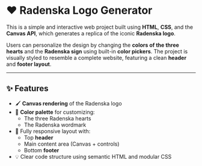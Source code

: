 # ❤️ Radenska Logo Generator

This is a simple and interactive web project built using **HTML**, **CSS**, and the **Canvas API**, which generates a replica of the iconic **Radenska logo**.

Users can personalize the design by changing the **colors of the three hearts** and the **Radenska sign** using built-in **color pickers**. The project is visually styled to resemble a complete website, featuring a clean **header** and **footer layout**.

---

## ✨ Features

- 🖌️ **Canvas rendering** of the Radenska logo
- 🎨 **Color palette** for customizing:
  - The three Radenska hearts
  - The Radenska wordmark
- 📐 Fully responsive layout with:
  - Top **header**
  - Main content area (Canvas + controls)
  - Bottom **footer**
- 💡 Clear code structure using semantic HTML and modular CSS
